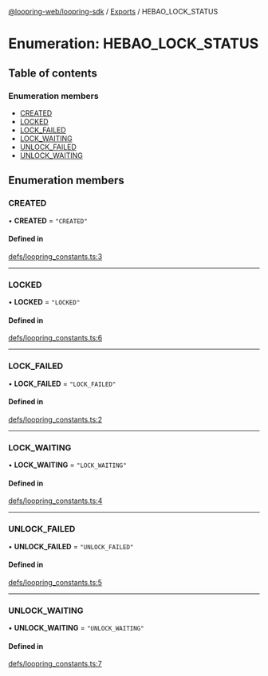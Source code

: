 [@loopring-web/loopring-sdk](../README.md) / [Exports](../modules.md) / HEBAO\_LOCK\_STATUS

# Enumeration: HEBAO\_LOCK\_STATUS

## Table of contents

### Enumeration members

- [CREATED](HEBAO_LOCK_STATUS.md#created)
- [LOCKED](HEBAO_LOCK_STATUS.md#locked)
- [LOCK\_FAILED](HEBAO_LOCK_STATUS.md#lock_failed)
- [LOCK\_WAITING](HEBAO_LOCK_STATUS.md#lock_waiting)
- [UNLOCK\_FAILED](HEBAO_LOCK_STATUS.md#unlock_failed)
- [UNLOCK\_WAITING](HEBAO_LOCK_STATUS.md#unlock_waiting)

## Enumeration members

### CREATED

• **CREATED** = `"CREATED"`

#### Defined in

[defs/loopring_constants.ts:3](https://github.com/Loopring/loopring_sdk/blob/427d9da/src/defs/loopring_constants.ts#L3)

___

### LOCKED

• **LOCKED** = `"LOCKED"`

#### Defined in

[defs/loopring_constants.ts:6](https://github.com/Loopring/loopring_sdk/blob/427d9da/src/defs/loopring_constants.ts#L6)

___

### LOCK\_FAILED

• **LOCK\_FAILED** = `"LOCK_FAILED"`

#### Defined in

[defs/loopring_constants.ts:2](https://github.com/Loopring/loopring_sdk/blob/427d9da/src/defs/loopring_constants.ts#L2)

___

### LOCK\_WAITING

• **LOCK\_WAITING** = `"LOCK_WAITING"`

#### Defined in

[defs/loopring_constants.ts:4](https://github.com/Loopring/loopring_sdk/blob/427d9da/src/defs/loopring_constants.ts#L4)

___

### UNLOCK\_FAILED

• **UNLOCK\_FAILED** = `"UNLOCK_FAILED"`

#### Defined in

[defs/loopring_constants.ts:5](https://github.com/Loopring/loopring_sdk/blob/427d9da/src/defs/loopring_constants.ts#L5)

___

### UNLOCK\_WAITING

• **UNLOCK\_WAITING** = `"UNLOCK_WAITING"`

#### Defined in

[defs/loopring_constants.ts:7](https://github.com/Loopring/loopring_sdk/blob/427d9da/src/defs/loopring_constants.ts#L7)
